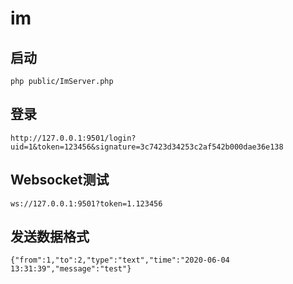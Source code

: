 # im
## 启动
```
php public/ImServer.php

```
## 登录

```
http://127.0.0.1:9501/login?uid=1&token=123456&signature=3c7423d34253c2af542b000dae36e138

```
## Websocket测试

```
ws://127.0.0.1:9501?token=1.123456

```

## 发送数据格式

```
{"from":1,"to":2,"type":"text","time":"2020-06-04 13:31:39","message":"test"}

```